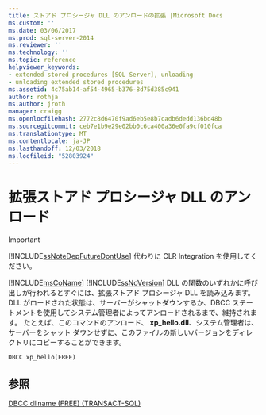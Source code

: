 ```yaml
---
title: ストアド プロシージャ DLL のアンロードの拡張 |Microsoft Docs
ms.custom: ''
ms.date: 03/06/2017
ms.prod: sql-server-2014
ms.reviewer: ''
ms.technology: ''
ms.topic: reference
helpviewer_keywords:
- extended stored procedures [SQL Server], unloading
- unloading extended stored procedures
ms.assetid: 4c75ab14-af54-4965-b376-8d75d385c941
author: rothja
ms.author: jroth
manager: craigg
ms.openlocfilehash: 2772c8d6470f9ad6eb5e8b7cadb6dedd136bd48b
ms.sourcegitcommit: ceb7e1b9e29e02bb0c6ca400a36e0fa9cf010fca
ms.translationtype: MT
ms.contentlocale: ja-JP
ms.lasthandoff: 12/03/2018
ms.locfileid: "52803924"
---
```

# <a name="unloading-an-extended-stored-procedure-dll"></a>拡張ストアド プロシージャ DLL のアンロード
    
> [!IMPORTANT]  
>  [!INCLUDE[ssNoteDepFutureDontUse](../../includes/ssnotedepfuturedontuse-md.md)] 代わりに CLR Integration を使用してください。  
  
 [!INCLUDE[msCoName](../../includes/msconame-md.md)] [!INCLUDE[ssNoVersion](../../includes/ssnoversion-md.md)] DLL の関数のいずれかに呼び出しが行われるとすぐには、拡張ストアド プロシージャ DLL を読み込みます。 DLL がロードされた状態は、サーバーがシャットダウンするか、DBCC ステートメントを使用してシステム管理者によってアンロードされるまで、維持されます。 たとえば、このコマンドのアンロード、 **xp_hello.dll**、システム管理者は、サーバーをシャット ダウンせずに、このファイルの新しいバージョンをディレクトリにコピーすることができます。  
  
```  
DBCC xp_hello(FREE)  
```  
  
## <a name="see-also"></a>参照  
 [DBCC dllname &#40;FREE&#41; &#40;TRANSACT-SQL&#41;](/sql/t-sql/database-console-commands/dbcc-dllname-free-transact-sql)  
  
  
